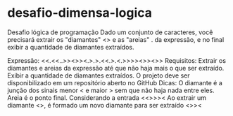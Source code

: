 # desafio-dimensa-logica

Desafio lógica de programação
Dado um conjunto de caracteres, você precisará extrair os "diamantes" <> e as "areias" . da expressão, e no final exibir a quantidade de diamantes extraídos.

Expressão:
<<.<<..>><>><.>.>.<<.>.<.>>>><>><>>
Requisitos:
Extrair os diamantes e areias da expressão até que não haja mais o que ser extraído.
Exibir a quantidade de diamantes extraídos.
O projeto deve ser disponibilizado em um repositório aberto no GitHub
Dicas:
O diamante é a junção dos sinais menor < e maior > sem que não haja nada entre eles.
Areia é o ponto final.
Considerando a entrada <<>>>< Ao extrair um diamante <>, é formado um novo diamante para ser extraído <>><